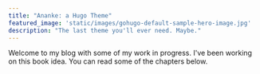 ```yaml
---
title: "Ananke: a Hugo Theme"
featured_image: 'static/images/gohugo-default-sample-hero-image.jpg'
description: "The last theme you'll ever need. Maybe."
---
```

Welcome to my blog with some of my work in progress. I've been working on this book idea. You can read some of the chapters below.
